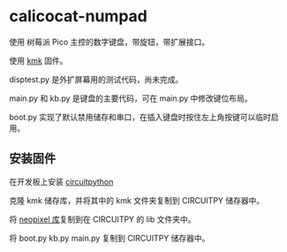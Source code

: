 # calicocat-numpad

使用 树莓派 Pico 主控的数字键盘，带旋钮，带扩展接口。

使用 [kmk](https://github.com/KMKfw/kmk_firmware) 固件。

disptest.py 是外扩屏幕用的测试代码，尚未完成。

main.py 和 kb.py 是键盘的主要代码，可在 main.py 中修改键位布局。

boot.py 实现了默认禁用储存和串口，在插入键盘时按住左上角按键可以临时启用。

## 安装固件

在开发板上安装 [circuitpython](https://circuitpython.org/)

克隆 kmk 储存库，并将其中的 kmk 文件夹复制到 CIRCUITPY 储存器中。

将 [neopixel 库](https://github.com/adafruit/Adafruit_CircuitPython_NeoPixel/blob/main/neopixel.py)复制到在 CIRCUITPY 的 lib 文件夹中。

将 boot.py kb.py main.py 复制到 CIRCUITPY 储存器中。
